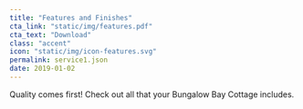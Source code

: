 ```yaml
---
title: "Features and Finishes"
cta_link: "static/img/features.pdf"
cta_text: "Download"
class: "accent"
icon: "static/img/icon-features.svg"
permalink: service1.json
date: 2019-01-02
---
```

Quality comes first! Check out all that your Bungalow Bay Cottage includes.